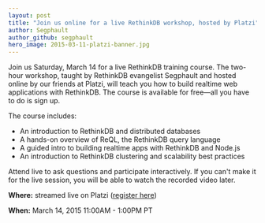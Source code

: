 ```yaml
---
layout: post
title: "Join us online for a live RethinkDB workshop, hosted by Platzi"
author: Segphault
author_github: segphault
hero_image: 2015-03-11-platzi-banner.jpg
---
```


Join us Saturday, March 14 for a live RethinkDB training course. The two-hour
workshop, taught by RethinkDB evangelist Segphault and hosted online by our
friends at Platzi, will teach you how to build realtime web applications with
RethinkDB. The course is available for free&mdash;all you have to do is sign
up.

The course includes:

* An introduction to RethinkDB and distributed databases
* A hands-on overview of ReQL, the RethinkDB query language
* A guided intro to building realtime apps with RethinkDB and Node.js
* An introduction to RethinkDB clustering and scalability best practices

Attend live to ask questions and participate interactively. If you can't make
it for the live session, you will be able to watch the recorded video later.
<!--more-->

**Where:** streamed live on Platzi ([register here][])

[register here]: https://courses.platzi.com/courses/rethinkdb-databases/

**When:** March 14, 2015 11:00AM - 1:00PM PT
